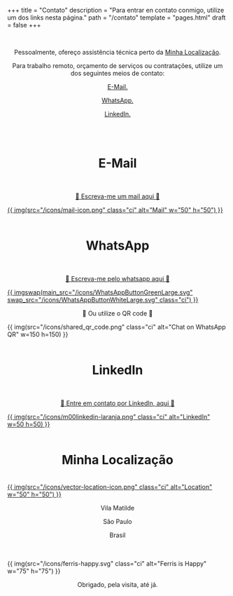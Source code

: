 +++
title = "Contato"
description = "Para entrar en contato conmigo, utilize um dos links nesta página."
path = "/contato"
template = "pages.html"
draft = false
+++



<br>
<p style="text-align: center;">Pessoalmente, ofereço assistência técnica perto da <a class="link" href="#ubicación" data-scroll> Minha Localização</a>.</p>
<p style="text-align: center;">Para trabalho remoto, orçamento de serviços ou contratações, utilize um dos seguintes meios de contato:</p>
<p style="text-align: center;"><a class="link" href="#mail" data-scroll>E-Mail.</a></p>
<p style="text-align: center;"><a class="link" href="#whatsapp" data-scroll>WhatsApp.</a></p>
<p style="text-align: center;"><a class="link" href="#linkedin" data-scroll>LinkedIn.</a></p>
<br>
<br>
<h1 style="text-align: center;"><a name="mail">E-Mail</a></h1>
<br>
<p style="text-align: center;"><a aria-label="" href="mailto:info@luis-ti.dev.br">🔻 Escreva-me um mail aqui 🔻</p>
{{ img(src="/icons/mail-icon.png" class="ci" alt="Mail" w="50" h="50") }}
</a>
<br>
<br>
<h1 style="text-align: center;"><a name="whatsapp">WhatsApp</a></h1>

<br>

<p style="text-align: center;"><a aria-label="Chat on WhatsApp" href="https://wa.me/5511933014430">🔻 Escreva-me pelo whatsapp aqui 🔻</p>
{{ imgswap(main_src="/icons/WhatsAppButtonGreenLarge.svg" swap_src="/icons/WhatsAppButtonWhiteLarge.svg" class="ci") }}
</a>
<br>
<p style="text-align: center;">🔻 Ou utilize o QR code 🔻</p>

{{ img(src="/icons/shared_qr_code.png" class="ci" alt="Chat on WhatsApp QR" w=150 h=150) }}
<br>
<br>
<h1 style="text-align: center;"><a name="linkedin">LinkedIn</a></h1>
<br>
<p style="text-align: center;"><a aria-label="Linkedin" href="https://www.linkedin.com/in/luis-ricardo-mart%C3%ADnez-d%C3%ADaz/">🔻 Entre em contato por LinkedIn, aqui 🔻</p>

{{ img(src="/icons/m00linkedin-laranja.png" class="ci" alt="LinkedIn" w=50 h=50) }}
</a>
<br>
<br>
<h1 style="text-align: center;"><a name="ubicación">Minha Localização</a></h1>
<br>
<a aria-label="" href="https://maps.app.goo.gl/2jhxeaV6scHKJsFY9">
{{ img(src="/icons/vector-location-icon.png" class="ci" alt="Location" w="50" h="50") }}
</a>
<p style="text-align: center;">Vila Matilde</p>
<p style="text-align: center;">São Paulo</p>
<p style="text-align: center;">Brasil</p>
<br>
<br>
{{ img(src="/icons/ferris-happy.svg" class="ci" alt="Ferris is Happy" w="75" h="75") }}

<p style="text-align: center;">Obrigado, pela visita, até já.</p>

